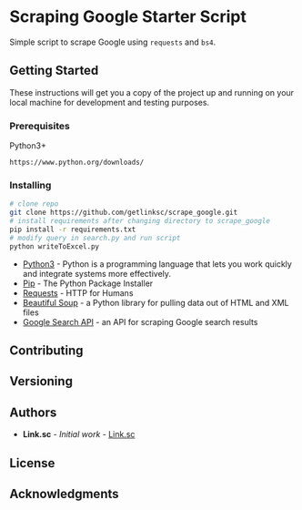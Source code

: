 # Scraping Google Starter Script

Simple script to scrape Google using `requests` and `bs4`.

## Getting Started

These instructions will get you a copy of the project up and running on your local machine for development and testing purposes.

### Prerequisites

Python3+ 

```
https://www.python.org/downloads/
```

### Installing

```bash
# clone repo
git clone https://github.com/getlinksc/scrape_google.git
# install requirements after changing directory to scrape_google
pip install -r requirements.txt
# modify query in search.py and run script
python writeToExcel.py
```

* [Python3](https://www.python.org/) - Python is a programming language that lets you work quickly
and integrate systems more effectively.
* [Pip](https://pip.pypa.io/en/stable/) - The Python Package Installer
* [Requests](https://requests.readthedocs.io/en/master/) - HTTP for Humans
* [Beautiful Soup](https://requests.readthedocs.io/en/master/) - a Python library for pulling data out of HTML and XML files
* [Google Search API](https://rapidapi.com/apigeek/api/google-search3) - an API for scraping Google search results

## Contributing

## Versioning

## Authors

* **Link.sc** - *Initial work* - [Link.sc](https://github.com/getlinksc/)

## License

## Acknowledgments

